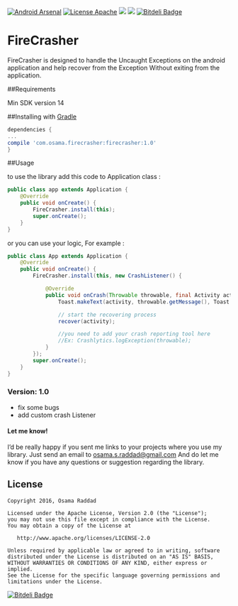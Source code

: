 
[![Android Arsenal](https://img.shields.io/badge/Android%20Arsenal-FireCrasher-green.svg?style=true)](https://android-arsenal.com/details/1/3599)
[![License Apache](https://img.shields.io/badge/license-Apache-blue.svg)](http://www.apache.org/licenses/LICENSE-2.0)
<a href="http://www.methodscount.com/?lib=com.osama.firecrasher%3Afirecrasher%3A1.0"><img src="https://img.shields.io/badge/Methods count-83-e91e63.svg"></img></a> <a href="http://www.methodscount.com/?lib=com.osama.firecrasher%3Afirecrasher%3A1.0"><img src="https://img.shields.io/badge/Size-10 KB-e91e63.svg"></img></a>
[![Bitdeli Badge](https://d2weczhvl823v0.cloudfront.net/osama-raddad/firecrasher/trend.png)](https://bitdeli.com/free "Bitdeli Badge")

# FireCrasher

FireCrasher is designed to handle the Uncaught Exceptions on the android application and help recover from the Exception 
Without exiting from the application.

##Requirements

Min SDK version 14


##Installing with [Gradle](http://gradle.org/)

```groovy
dependencies {
...
compile 'com.osama.firecrasher:firecrasher:1.0'
}
```

##Usage

to use the library add this code to Application class :

```java
public class app extends Application {
    @Override
    public void onCreate() {
        FireCrasher.install(this);
        super.onCreate();
    }
}
```

or you can use your logic, For example :

```java
public class App extends Application {
    @Override
    public void onCreate() {
        FireCrasher.install(this, new CrashListener() {

            @Override
            public void onCrash(Throwable throwable, final Activity activity) {
                Toast.makeText(activity, throwable.getMessage(), Toast.LENGTH_SHORT).show();

                // start the recovering process
                recover(activity);

                //you need to add your crash reporting tool here
                //Ex: Crashlytics.logException(throwable);
            }
        });
        super.onCreate();
    }
}
```

### Version: 1.0

  * fix some bugs
  * add custom crash Listener

#### Let me know!

I’d be really happy if you sent me links to your projects where you use my library. Just send an email to osama.s.raddad@gmail.com And do let me know if you have any questions or suggestion regarding the library. 

## License

    Copyright 2016, Osama Raddad

    Licensed under the Apache License, Version 2.0 (the "License");
    you may not use this file except in compliance with the License.
    You may obtain a copy of the License at

       http://www.apache.org/licenses/LICENSE-2.0

    Unless required by applicable law or agreed to in writing, software
    distributed under the License is distributed on an "AS IS" BASIS,
    WITHOUT WARRANTIES OR CONDITIONS OF ANY KIND, either express or implied.
    See the License for the specific language governing permissions and
    limitations under the License.


[![Bitdeli Badge](https://d2weczhvl823v0.cloudfront.net/osama-raddad/firecrasher/trend.png)](https://bitdeli.com/free "Bitdeli Badge")

